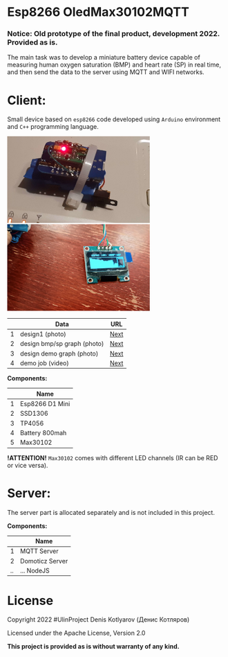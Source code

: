 # Esp8266 OledMax30102MQTT

### Notice: Old prototype of the final product, development 2022. Provided as is.

The main task was to develop a miniature battery device capable of measuring human oxygen saturation (BMP) and heart rate (SP) in real time, and then send the data to the server using MQTT and WIFI networks.

# Client:

Small device based on `esp8266` code developed using `Arduino` environment and `C++` programming language.

<div>
<img src="photo/demo design.jpg" width="330" height="200" alt="design1">
<img src="photo/demo oled.jpg" width="330" height="200" alt="design bmp/sp graph">
</div>


| | Data  | URL |
|-| -------- | -- |
|1| design1 (photo) | <a href="photo/demo design.jpg">Next</a> |
|2| design bmp/sp graph (photo) | <a href="photo/demo oled.jpg">Next</a> |
|3| design demo graph (photo) | <a href="photo/demo graph.jpg">Next</a> |
|4| demo job (video) | <a href="https://disk.yandex.ru/i/amWGP29OHDuyUw">Next</a> |

<b> Components: </b>

| | Name | 
|-| -------- |
|1| Esp8266 D1 Mini |
|2| SSD1306 |
|3| TP4056 |
|4| Battery 800mah |
|5| Max30102 |

<b>!ATTENTION!</b> `Max30102` comes with different LED channels (IR can be RED or vice versa).

# Server:

The server part is allocated separately and is not included in this project.

<b> Components: </b>

| | Name | 
|-| -------- |
|1| MQTT Server |
|2| Domoticz Server |
|..| ... NodeJS |

# License

Copyright 2022 #UlinProject Denis Kotlyarov (Денис Котляров)

Licensed under the Apache License, Version 2.0

<b>This project is provided as is without warranty of any kind.</b>
